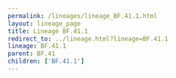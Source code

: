 ```yaml
---
permalink: /lineages/lineage_BF.41.1.html
layout: lineage_page
title: Lineage BF.41.1
redirect_to: ../lineage.html?lineage=BF.41.1
lineage: BF.41.1
parent: BF.41
children: ['BF.41.1']
---
```

